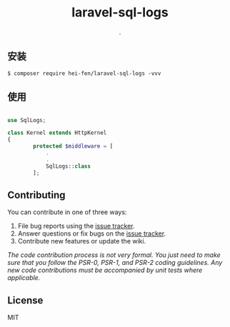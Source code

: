 <h1 align="center"> laravel-sql-logs </h1>

<p align="center"> .</p>


## 安装

```shell
$ composer require hei-fen/laravel-sql-logs -vvv
```

## 使用

```php

use SqlLogs;

class Kernel extends HttpKernel
{
    	protected $middleware = [
			.
			.
        	SqlLogs::class
 		];
```

## Contributing

You can contribute in one of three ways:

1. File bug reports using the [issue tracker](https://github.com/hei-fen/laravel-sql-logs/issues).
2. Answer questions or fix bugs on the [issue tracker](https://github.com/hei-fen/laravel-sql-logs/issues).
3. Contribute new features or update the wiki.

_The code contribution process is not very formal. You just need to make sure that you follow the PSR-0, PSR-1, and PSR-2 coding guidelines. Any new code contributions must be accompanied by unit tests where applicable._

## License

MIT